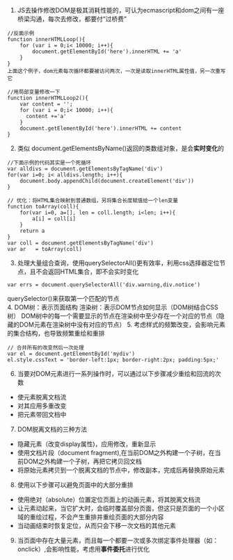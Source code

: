 1. JS去操作修改DOM是极其消耗性能的，可认为ecmascript和dom之间有一座桥梁沟通，每次去修改，都要付“过桥费”
````
//反面示例
function innerHTMLLoop(){
    for (var i = 0;i< 10000; i++){
        document.getElementById('here').innerHTML += 'a'
    }
}
上面这个例子，dom元素每次循环都要被访问两次，一次是读取innerHTML属性值，另一次重写它

//用局部变量修改一下
function innerHTMLLoop2(){
    var content = '';
    for (var i = 0;i< 10000; i++){
      content +='a'
    }
    document.getElementById('here').innerHTML += content
}
````
2. 类似 document.getElementsByName()返回的类数组对象，是会**实时变化**的
````
//下面示例的代码其实是一个死循环
var alldivs = document.getElementsByTagName('div')
for(var i=0; i< alldivs.length; i++){
    document.body.appendChild(document.createElement('div'))
}

// 优化：将HTML集合映射到普通数组，另将集合长度赋值给一个len变量
function toArray(coll){
    for(var i=0, a=[], len = coll.length; i<len; i++){
        a[i] = coll[i]
    }
    return a
}
var coll = document.getElementsByTagName('div')
var ar   = toArray(coll)
````
3. 处理大量组合查询，使用querySelectorAll()更有效率，利用css选择器定位节点，且不会返回HTML集合，即不会实时变化
````
var errs = document.querySelectorAll('div.warning,div.notice')
````
querySelector()来获取第一个匹配的节点  
4. DOM树：表示页面结构  渲染树：表示DOM节点如何显示（DOM树结合CSS树）
DOM树中的每一个需要显示的节点在渲染树中至少存在一个对应的节点（隐藏的DOM元素在渲染树中没有对应的节点）
5. 考虑样式的频繁改变，会影响元素的集合结构，也导致频繁重绘和重排
````
// 合并所有的改变然后一次处理
var el = document.getElementById('mydiv')
el.style.cssText = 'border-left:1px; border-right:2px; padding:5px;'
````
6. 当要对DOM元素进行一系列操作时，可以通过以下步骤减少重绘和回流的次数
* 使元素脱离文档流
* 对其应用多重改变
* 把元素带回文档中
7. DOM脱离文档的三种方法
* 隐藏元素（改变display属性)，应用修改，重新显示
* 使用文档片段（document fragment),在当前DOM之外构建一个子树，在当前DOM之外构建一个子树，再把它拷贝回文档
* 将原始元素拷贝到一个脱离文档的节点中，修改副本，完成后再替换原始元素
8. 使用以下步骤可以避免页面中的大部分重排
* 使用绝对（absolute）位置定位页面上的动画元素，将其脱离文档流
* 让元素动起来，当它扩大时，会临时覆盖部分页面，但这只是页面的一个小区域的重绘过程，不会产生重排并重绘页面的大部分内容
* 当动画结束时恢复定位，从而只会下移一次文档的其他元素
9. 当页面中存在大量元素，而且每一个都要一次或多次绑定事件处理器（如：onclick）,会影响性能，考虑用**事件委托**进行优化
